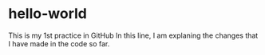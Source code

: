 # hello-world
This is my 1st practice in GitHub
In this line, I am explaning the changes that I have made in the code so far.
